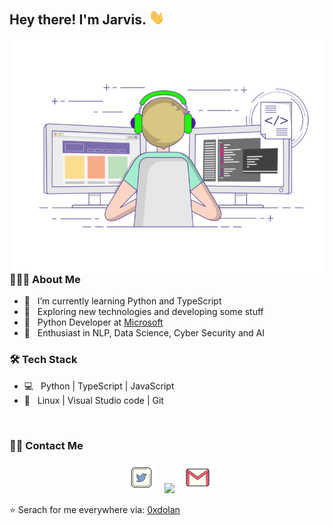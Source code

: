 <h2> Hey there! I'm Jarvis. <img src="imgs/Hi.gif" width="25"></h2>
<img align="right" alt="GIF" src="imgs/main.gif" width="500"/>

<h3> 👨🏻‍💻 About Me </h3>

- 🔭 &nbsp; I’m currently learning Python and TypeScript
- 🤔 &nbsp; Exploring new technologies and developing some stuff
- 💼 &nbsp; Python Developer at [Microsoft](https://github.com/microsoft)
- 🌱 &nbsp; Enthusiast in NLP, Data Science, Cyber Security and AI

<h3>🛠 Tech Stack</h3>

- 💻 &nbsp; Python | TypeScript | JavaScript
- 🔧 &nbsp; Linux | Visual Studio code | Git

<br>

<h3> 🤝🏻 Contact Me </h3>

<p align="center">
&nbsp; <a href="https://twitter.com/gv_f4ck3r" target="_blank" ><img src="imgs/twitter.png" width="50" /></a>  
&nbsp; <a href="https://www.linkedin.com/in/amirmohammadsafari" target="_blank" ><img src="https://img.icons8.com/plasticine/100/000000/linkedin.png" width="50" /></a>
&nbsp; <a href="mailto:ams.h4ck3r@gmail.com" target="_blank" ><img src="imgs/gmail.png"  width="50" /></a>
</p>

⭐️ Serach for me everywhere via: [0xdolan](https://github.com/JARVIS-AI)
